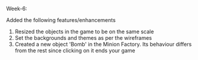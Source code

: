 Week-6: 

Added the following features/enhancements

1. Resized the objects in the game to be on the same scale
2. Set the backgrounds and themes as per the wireframes
3. Created a new object 'Bomb' in the Minion Factory. Its behaviour differs from the rest since clicking on it ends your game

